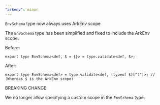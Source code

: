 ```yaml
---
"arkenv": minor
---
```


`EnvSchema` type now always uses ArkEnv scope

The `EnvSchema` type has been simplified and fixed to include the ArkEnv scope.

Before:

```
export type EnvSchema<def, $ = {}> = type.validate<def, $>;
```

After:

```
export type EnvSchema<def> = type.validate<def, (typeof $)["t"]>; // (Whereas $ is the ArkEnv scope)
```

BREAKING CHANGE:

We no longer allow specifying a custom scope in the `EnvSchema` type.
